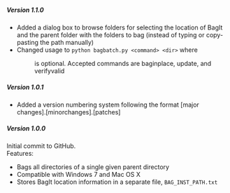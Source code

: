 ##### Version 1.1.0
 - Added a dialog box to browse folders for selecting the location of BagIt and the parent folder with the folders to bag (instead of typing or copy-pasting the path manually)
 - Changed usage to `python bagbatch.py <command> <dir>` where <dir> is optional. Accepted commands are baginplace, update, and verifyvalid

##### Version 1.0.1
 - Added a version numbering system following the format [major changes].[minorchanges].[patches]

##### Version 1.0.0
Initial commit to GitHub.  
Features: 

 - Bags all directories of a single given parent directory
 - Compatible with Windows 7 and Mac OS X
 - Stores BagIt location information in a separate file, `BAG_INST_PATH.txt`